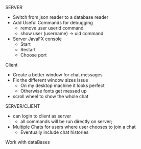 SERVER
- Switch from json reader to a database reader
- Add Useful Commands for debugging
  - remove user userid command
  - show user (username) -> uid command
- Server JavaFX console
	- Start
	- Restart
	- Choose port

Client
- Create a better window for chat messages
- Fix the different window sizes issue
	- On my desktop machine it looks perfect
	- Otherwise fonts get messed up
- scroll wheel to show the whole chat

SERVER/CLIENT
- can login to client as server
 	- all commands will be run directly on server;
- Multiple Chats for users where user chooses to join a chat
	- Eventually include chat histories

Work with dataBases